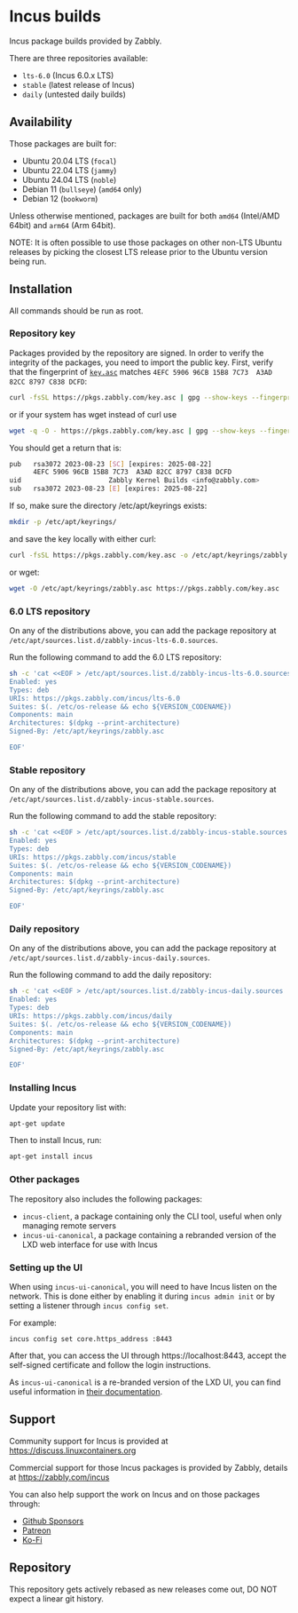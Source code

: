 # Incus builds

Incus package builds provided by Zabbly.

There are three repositories available:

* `lts-6.0` (Incus 6.0.x LTS)
* `stable` (latest release of Incus)
* `daily` (untested daily builds)

## Availability

Those packages are built for:

* Ubuntu 20.04 LTS (`focal`)
* Ubuntu 22.04 LTS (`jammy`)
* Ubuntu 24.04 LTS (`noble`)
* Debian 11 (`bullseye`) (`amd64` only)
* Debian 12 (`bookworm`)

Unless otherwise mentioned, packages are built for both `amd64` (Intel/AMD 64bit) and `arm64` (Arm 64bit).

NOTE: It is often possible to use those packages on other non-LTS Ubuntu releases by picking the closest LTS release prior to the Ubuntu version being run.

## Installation

All commands should be run as root.

### Repository key

Packages provided by the repository are signed. In order to verify the integrity of the packages, you need to import the public key. First, verify that the fingerprint of [`key.asc`](https://pkgs.zabbly.com/key.asc) matches `4EFC 5906 96CB 15B8 7C73  A3AD 82CC 8797 C838 DCFD`:

```sh
curl -fsSL https://pkgs.zabbly.com/key.asc | gpg --show-keys --fingerprint
```

or if your system has wget instead of curl use

```sh
wget -q -O - https://pkgs.zabbly.com/key.asc | gpg --show-keys --fingerprint
```

You should get a return that is:

```sh
pub   rsa3072 2023-08-23 [SC] [expires: 2025-08-22]
      4EFC 5906 96CB 15B8 7C73  A3AD 82CC 8797 C838 DCFD
uid                      Zabbly Kernel Builds <info@zabbly.com>
sub   rsa3072 2023-08-23 [E] [expires: 2025-08-22]
```

If so, make sure the directory /etc/apt/keyrings exists:

```sh
mkdir -p /etc/apt/keyrings/
```

and save the key locally with either curl:

```sh
curl -fsSL https://pkgs.zabbly.com/key.asc -o /etc/apt/keyrings/zabbly.asc
```

or wget:

```sh
wget -O /etc/apt/keyrings/zabbly.asc https://pkgs.zabbly.com/key.asc
```


### 6.0 LTS repository

On any of the distributions above, you can add the package repository at `/etc/apt/sources.list.d/zabbly-incus-lts-6.0.sources`.

Run the following command to add the 6.0 LTS repository:

```sh
sh -c 'cat <<EOF > /etc/apt/sources.list.d/zabbly-incus-lts-6.0.sources
Enabled: yes
Types: deb
URIs: https://pkgs.zabbly.com/incus/lts-6.0
Suites: $(. /etc/os-release && echo ${VERSION_CODENAME})
Components: main
Architectures: $(dpkg --print-architecture)
Signed-By: /etc/apt/keyrings/zabbly.asc

EOF'
```

### Stable repository

On any of the distributions above, you can add the package repository at `/etc/apt/sources.list.d/zabbly-incus-stable.sources`.

Run the following command to add the stable repository:

```sh
sh -c 'cat <<EOF > /etc/apt/sources.list.d/zabbly-incus-stable.sources
Enabled: yes
Types: deb
URIs: https://pkgs.zabbly.com/incus/stable
Suites: $(. /etc/os-release && echo ${VERSION_CODENAME})
Components: main
Architectures: $(dpkg --print-architecture)
Signed-By: /etc/apt/keyrings/zabbly.asc

EOF'
```

### Daily repository

On any of the distributions above, you can add the package repository at `/etc/apt/sources.list.d/zabbly-incus-daily.sources`.

Run the following command to add the daily repository:

```sh
sh -c 'cat <<EOF > /etc/apt/sources.list.d/zabbly-incus-daily.sources
Enabled: yes
Types: deb
URIs: https://pkgs.zabbly.com/incus/daily
Suites: $(. /etc/os-release && echo ${VERSION_CODENAME})
Components: main
Architectures: $(dpkg --print-architecture)
Signed-By: /etc/apt/keyrings/zabbly.asc

EOF'
```

### Installing Incus

Update your repository list with:

```sh
apt-get update
```

Then to install Incus, run:

```sh
apt-get install incus
```

### Other packages

The repository also includes the following packages:

 - `incus-client`, a package containing only the CLI tool, useful when only managing remote servers
 - `incus-ui-canonical`, a package containing a rebranded version of the LXD web interface for use with Incus

### Setting up the UI

When using `incus-ui-canonical`, you will need to have Incus listen on the network.
This is done either by enabling it during `incus admin init` or by setting a listener through `incus config set`.

For example:
```
incus config set core.https_address :8443
```

After that, you can access the UI through https://localhost:8443, accept the self-signed certificate and follow the login instructions.

As `incus-ui-canonical` is a re-branded version of the LXD UI, you can find useful information in [their documentation](https://documentation.ubuntu.com/lxd/en/latest/howto/access_ui/).

## Support
Community support for Incus is provided at https://discuss.linuxcontainers.org

Commercial support for those Incus packages is provided by Zabbly, details at https://zabbly.com/incus

You can also help support the work on Incus and on those packages through:

 - [Github Sponsors](https://github.com/sponsors/stgraber)
 - [Patreon](https://patreon.com/stgraber)
 - [Ko-Fi](https://ko-fi.com/stgraber)

## Repository

This repository gets actively rebased as new releases come out, DO NOT expect a linear git history.
